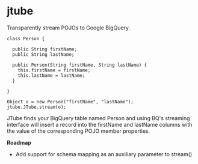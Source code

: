 jtube
=====

Transparently stream POJOs to Google BigQuery.
```
class Person {
  
  public String firstName;
  public String lastName;
  
  public Person(String firstName, String lastName) {
    this.firstName = firstName;
    this.lastName = lastName;
  }
  
}
```

```
Object o = new Person("firstName", "lastName");
jtube.JTube.stream(o);
```

JTube finds your BigQuery table named Person and using BQ's streaming interface will insert a record into the firstName and lastName columns with the value of the corresponding POJO member properties.

**Roadmap**

- Add support for schema mapping as an auxiliary parameter to stream()
